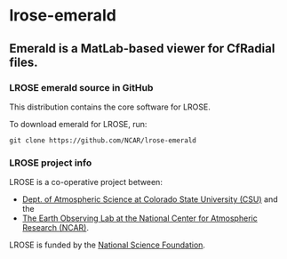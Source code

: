 # lrose-emerald

## Emerald is a MatLab-based viewer for CfRadial files.

### LROSE emerald source in GitHub

This distribution contains the core software for LROSE.

To download emerald for LROSE, run:

```
git clone https://github.com/NCAR/lrose-emerald
```

### LROSE project info

LROSE is a co-operative project between:

  * [Dept. of Atmospheric Science at Colorado State University (CSU)](http://www.atmos.colostate.edu/) and the
  * [The Earth Observing Lab at the National Center for Atmospheric Research (NCAR)](https://www.eol.ucar.edu/content/lidar-radar-open-software-environment).

LROSE is funded by the [National Science Foundation](https://www.nsf.gov).

